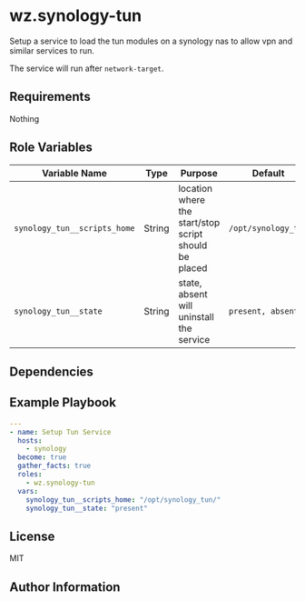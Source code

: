# wz.synology-tun

Setup a service to load the tun modules on a synology nas to allow vpn and
similar services to run.

The service will run after `network-target`.

## Requirements

Nothing

## Role Variables

| Variable Name                | Type   | Purpose                                               | Default             | Required |
| ---------------------------- | ------ | ----------------------------------------------------- | ------------------- | -------- |
| `synology_tun__scripts_home` | String | location where the start/stop script should be placed | `/opt/synology_tun` | Yes      |
| `synology_tun__state`        | String | state, absent will uninstall the service              | `present, absent`   | No       |

## Dependencies

## Example Playbook

```yaml
---
- name: Setup Tun Service
  hosts:
    - synology
  become: true
  gather_facts: true
  roles:
    - wz.synology-tun
  vars:
    synology_tun__scripts_home: "/opt/synology_tun/"
    synology_tun__state: "present"
```

## License

MIT

## Author Information
